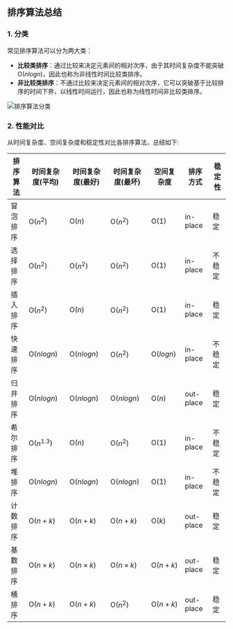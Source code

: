 ## 排序算法总结

### 1. 分类

常见排序算法可以分为两大类：

- **比较类排序**：通过比较来决定元素间的相对次序，由于其时间复杂度不能突破O($nlogn$)，因此也称为非线性时间比较类排序。
- **非比较类排序**：不通过比较来决定元素间的相对次序，它可以突破基于比较排序的时间下界，以线性时间运行，因此也称为线性时间非比较类排序。

![排序算法分类](https://raw.githubusercontent.com/lb971216008/Use-Python-to-Achieve/master/Sorting/image/summary.png)



### 2. 性能对比

从时间复杂度、空间复杂度和稳定性对比各排序算法，总结如下:

| 排序算法 | 时间复杂度(平均) | 时间复杂度(最好) | 时间复杂度(最坏) | 空间复杂度 | 排序方式  | 稳定性 |
| -------- | ---------------- | ---------------- | ---------------- | ---------- | --------- | ------ |
| 冒泡排序 | O($n^2$)         | O($n$)           | O($n^2$)         | O(1)       | in-place  | 稳定   |
| 选择排序 | O($n^2$)         | O($n^2$)         | O($n^2$)         | O(1)       | in-place  | 不稳定 |
| 插入排序 | O($n^2$)         | O($n$)           | O($n^2$)         | O(1)       | in-place  | 稳定   |
| 快速排序 | O($nlogn$)       | O($nlogn$)       | O($n^2$)         | O($logn$)  | in-place  | 不稳定 |
| 归并排序 | O($nlogn$)       | O($nlogn$)       | O($nlogn$)       | O($n$)     | out-place | 稳定   |
| 希尔排序 | O($n^{1.3}$)     | O($n$)           | O($n^2$)         | O(1)       | in-place  | 不稳定 |
| 堆排序   | O($nlogn$)       | O($nlogn$)       | O($nlogn$)       | O(1)       | in-place  | 不稳定 |
| 计数排序 | O($n+k$)         | O($n+k$)         | O($n+k$)         | O($k$)     | out-place | 稳定   |
| 基数排序 | O($n×k$)         | O($n×k$)         | O($n×k$)         | O($n+k$)   | out-place | 稳定   |
| 桶排序   | O($n+k$)         | O($n+k$)         | O($n^2$)         | O($n+k$)   | out-place | 稳定   |

